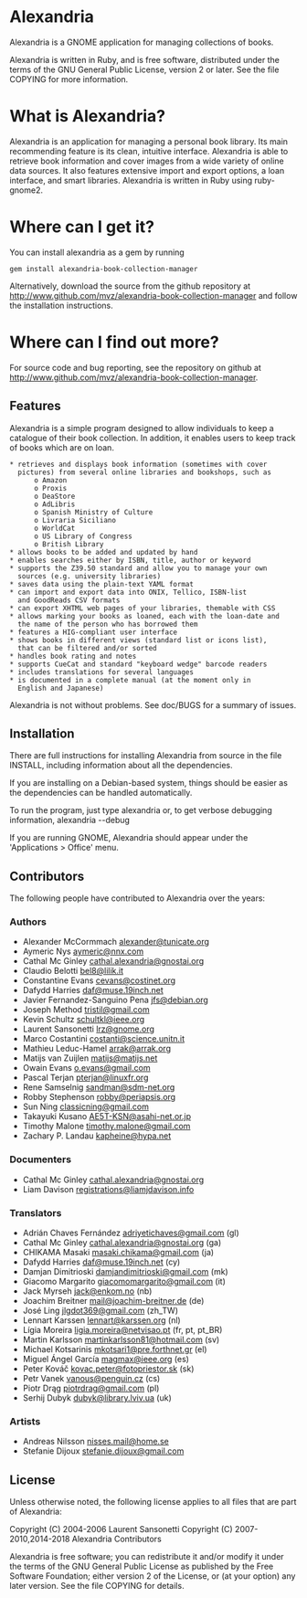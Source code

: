 # Alexandria

Alexandria is a GNOME application for managing collections of books.

Alexandria is written in Ruby, and is free software, distributed under
the terms of the GNU General Public License, version 2 or later. See
the file COPYING for more information.

What is Alexandria?
===================

Alexandria is an application for managing a personal book library.
Its main recommending feature is its clean, intuitive interface.
Alexandria is able to retrieve book information and cover images from
a wide variety of online data sources. It also features extensive
import and export options, a loan interface, and smart libraries.
Alexandria is written in Ruby using ruby-gnome2.

Where can I get it?
===================

You can install alexandria as a gem by running

    gem install alexandria-book-collection-manager

Alternatively, download the source from the github repository at
http://www.github.com/mvz/alexandria-book-collection-manager and follow the
installation instructions.

Where can I find out more?
==========================

For source code and bug reporting, see the repository on github at
http://www.github.com/mvz/alexandria-book-collection-manager.

## Features

Alexandria is a simple program designed to allow individuals to keep a
catalogue of their book collection. In addition, it enables users to
keep track of books which are on loan.

    * retrieves and displays book information (sometimes with cover
      pictures) from several online libraries and bookshops, such as
          o Amazon
          o Proxis
          o DeaStore
          o AdLibris
          o Spanish Ministry of Culture
          o Livraria Siciliano
          o WorldCat
          o US Library of Congress
          o British Library
    * allows books to be added and updated by hand
    * enables searches either by ISBN, title, author or keyword
    * supports the Z39.50 standard and allow you to manage your own
      sources (e.g. university libraries)
    * saves data using the plain-text YAML format
    * can import and export data into ONIX, Tellico, ISBN-list
      and GoodReads CSV formats
    * can export XHTML web pages of your libraries, themable with CSS
    * allows marking your books as loaned, each with the loan-date and
      the name of the person who has borrowed them
    * features a HIG-compliant user interface
    * shows books in different views (standard list or icons list),
      that can be filtered and/or sorted
    * handles book rating and notes
    * supports CueCat and standard "keyboard wedge" barcode readers
    * includes translations for several languages
    * is documented in a complete manual (at the moment only in
      English and Japanese)

Alexandria is not without problems. See doc/BUGS for a summary of issues.

## Installation

There are full instructions for installing Alexandria from source in the
file INSTALL, including information about all the dependencies.

If you are installing on a Debian-based system, things should be
easier as the dependencies can be handled automatically.

To run the program, just type
    alexandria
or, to get verbose debugging information,
    alexandria --debug

If you are running GNOME, Alexandria should appear under the
'Applications > Office' menu.

## Contributors

The following people have contributed to Alexandria over the years:

### Authors

* Alexander McCormmach <alexander@tunicate.org>
* Aymeric Nys <aymeric@nnx.com>
* Cathal Mc Ginley <cathal.alexandria@gnostai.org>
* Claudio Belotti <bel8@lilik.it>
* Constantine Evans <cevans@costinet.org>
* Dafydd Harries <daf@muse.19inch.net>
* Javier Fernandez-Sanguino Pena <jfs@debian.org>
* Joseph Method <tristil@gmail.com>
* Kevin Schultz <schultkl@ieee.org>
* Laurent Sansonetti <lrz@gnome.org>
* Marco Costantini <costanti@science.unitn.it>
* Mathieu Leduc-Hamel <arrak@arrak.org>
* Matijs van Zuijlen <matijs@matijs.net>
* Owain Evans <o.evans@gmail.com>
* Pascal Terjan <pterjan@linuxfr.org>
* Rene Samselnig <sandman@sdm-net.org>
* Robby Stephenson <robby@periapsis.org>
* Sun Ning <classicning@gmail.com>
* Takayuki Kusano <AE5T-KSN@asahi-net.or.jp>
* Timothy Malone <timothy.malone@gmail.com>
* Zachary P. Landau <kapheine@hypa.net>

### Documenters

* Cathal Mc Ginley <cathal.alexandria@gnostai.org>
* Liam Davison <registrations@liamjdavison.info>

### Translators

* Adrián Chaves Fernández <adriyetichaves@gmail.com> (gl)
* Cathal Mc Ginley <cathal.alexandria@gnostai.org> (ga)
* CHIKAMA Masaki <masaki.chikama@gmail.com> (ja)
* Dafydd Harries <daf@muse.19inch.net> (cy)
* Damjan Dimitrioski <damjandimitrioski@gmail.com> (mk)
* Giacomo Margarito <giacomomargarito@gmail.com> (it)
* Jack Myrseh <jack@enkom.no> (nb)
* Joachim Breitner <mail@joachim-breitner.de> (de)
* José Ling <jlgdot369@gmail.com> (zh_TW)
* Lennart Karssen <lennart@karssen.org> (nl)
* Lígia Moreira <ligia.moreira@netvisao.pt> (fr, pt, pt_BR)
* Martin Karlsson <martinkarlsson81@hotmail.com> (sv)
* Michael Kotsarinis <mkotsari1@pre.forthnet.gr> (el)
* Miguel Ángel García <magmax@ieee.org> (es)
* Peter Kováč <kovac.peter@fotopriestor.sk> (sk)
* Petr Vanek <vanous@penguin.cz> (cs)
* Piotr Drąg <piotrdrag@gmail.com> (pl)
* Serhij Dubyk <dubyk@library.lviv.ua> (uk)

### Artists

* Andreas Nilsson <nisses.mail@home.se>
* Stefanie Dijoux <stefanie.dijoux@gmail.com>

## License

Unless otherwise noted, the following license applies to all files that are
part of Alexandria:

Copyright (C) 2004-2006 Laurent Sansonetti
Copyright (C) 2007-2010,2014-2018 Alexandria Contributors

Alexandria is free software; you can redistribute it and/or modify it under the
terms of the GNU General Public License as published by the Free Software
Foundation; either version 2 of the License, or (at your option) any later
version. See the file COPYING for details.
